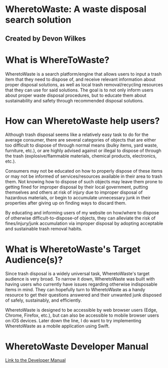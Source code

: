 # WheretoWaste: A waste disposal search solution
## Created by Devon Wilkes

# What is WhereToWaste?
WheretoWaste is a search platform/engine that allows users to input a trash item that they need to dispose of, and receive relevant information about proper disposal solutions, as well as local trash removal/recycling resources that they can use for said solutions. The goal is to not only inform users about proper waste disposal procedures, but to educate them about sustainability and safety through recommended disposal solutions.

# How can WheretoWaste help users?
Although trash disposal seems like a relatively easy task to do for the average consumer, there are several categories of objects that are either too difficult to dispose of through normal means (bulky items, yard waste, furniture, etc.), or are highly advised against or illegal to dispose of through the trash (explosive/flammable materials, chemical products, electronics, etc.). 

Consumers may not be educated on how to properly dispose of these items or may not be informed of services/resources available in their area to trash them. Not knowing how to dispose of such objects may leave them prone to getting fined for improper disposal by their local government, putting themselves and others at risk of injury due to improper disposal of hazardous materials, or begin to accumulate unnecessary junk in their properties after giving up on finding ways to discard them.

By educating and informing users of my website on how/where to dispose of otherwise difficult-to-dispose-of objects, they can alleviate the risk of fines/injury/junk accumulation via improper disposal by adopting acceptable and sustainable trash removal habits.

# What is WheretoWaste's Target Audience(s)?
Since trash disposal is a widely universal task, WheretoWaste's target audience is very broad. To narrow it down, WheretoWaste was built with having users who currently have issues regarding otherwise indisposable items in mind. They can hopefully turn to WheretoWaste as a handy resource to get their questions answered and their unwanted junk disposed of safely, sustainably, and efficiently.

WheretoWaste is designed to be accessible by web browser users (Edge, Chrome, Firefox, etc.), but can also be accessible to mobile browser users on iOS devices. Later down the line, I do want to try implementing WheretoWaste as a mobile application using Swift.

# WheretoWaste Developer Manual
[Link to the Developer Manual](https://github.com/devwilkes/WheretoWaste/blob/d8efa688ba19282f605b00915c1b2fc4fe05fadc/docs/Developer%20Manual)
